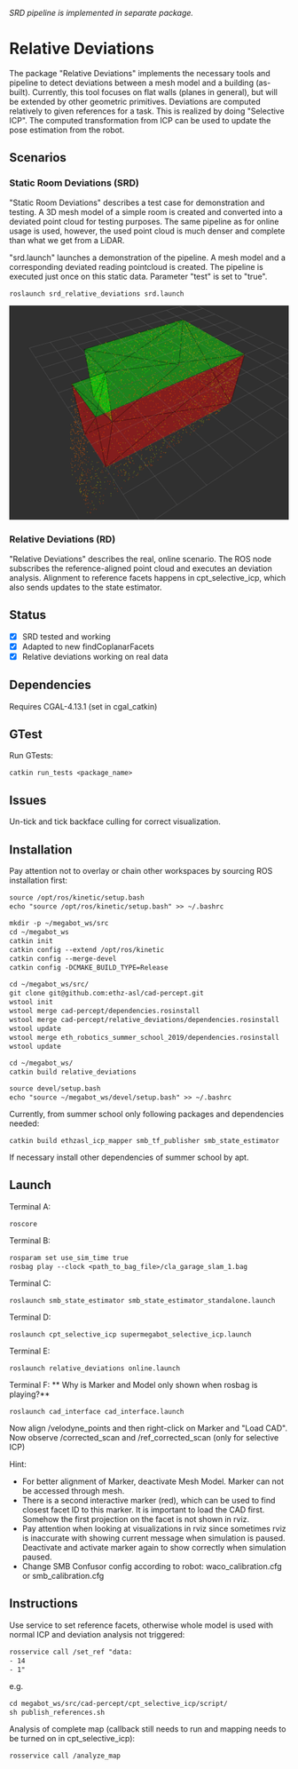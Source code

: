 *SRD pipeline is implemented in separate package.*

# Relative Deviations

The package "Relative Deviations" implements the necessary tools and pipeline to detect deviations between a mesh model and a building (as-built). Currently, this tool focuses on flat walls (planes in general), but will be extended by other geometric primitives. Deviations are computed relatively to given references for a task. This is realized by doing "Selective ICP". The computed transformation from ICP can be used to update the pose estimation from the robot.

## Scenarios

### Static Room Deviations (SRD)

"Static Room Deviations" describes a test case for demonstration and testing. A 3D mesh model of a simple room is created and converted into a deviated point cloud for testing purposes. The same pipeline as for online usage is used, however, the used point cloud is much denser and complete than what we get from a LiDAR.

"srd.launch" launches a demonstration of the pipeline. A mesh model and a corresponding deviated reading pointcloud is created. The pipeline is executed just once on this static data. Parameter "test" is set to "true".

```
roslaunch srd_relative_deviations srd.launch
```

![Result](resources/discrete_deviation_threshold_15mm_2.png)

### Relative Deviations (RD)

"Relative Deviations" describes the real, online scenario. The ROS node subscribes the reference-aligned point cloud and executes an deviation analysis. Alignment to reference facets happens in cpt_selective_icp, which also sends updates to the state estimator.

## Status

- [x] SRD tested and working
- [x] Adapted to new findCoplanarFacets
- [x] Relative deviations working on real data

## Dependencies

Requires CGAL-4.13.1 (set in cgal_catkin)

## GTest

Run GTests:

```
catkin run_tests <package_name>
```

## Issues

Un-tick and tick backface culling for correct visualization.

## Installation 

Pay attention not to overlay or chain other workspaces by sourcing ROS installation first:
```
source /opt/ros/kinetic/setup.bash
echo "source /opt/ros/kinetic/setup.bash" >> ~/.bashrc
```

```
mkdir -p ~/megabot_ws/src
cd ~/megabot_ws
catkin init
catkin config --extend /opt/ros/kinetic
catkin config --merge-devel
catkin config -DCMAKE_BUILD_TYPE=Release
```

```
cd ~/megabot_ws/src/
git clone git@github.com:ethz-asl/cad-percept.git
wstool init
wstool merge cad-percept/dependencies.rosinstall
wstool merge cad-percept/relative_deviations/dependencies.rosinstall
wstool update
wstool merge eth_robotics_summer_school_2019/dependencies.rosinstall
wstool update
```

```
cd ~/megabot_ws/
catkin build relative_deviations
```

```
source devel/setup.bash
echo "source ~/megabot_ws/devel/setup.bash" >> ~/.bashrc
```

Currently, from summer school only following packages and dependencies needed:

```
catkin build ethzasl_icp_mapper smb_tf_publisher smb_state_estimator 
```

If necessary install other dependencies of summer school by apt.



## Launch

Terminal A:
```
roscore
```

Terminal B:

```
rosparam set use_sim_time true
rosbag play --clock <path_to_bag_file>/cla_garage_slam_1.bag
```

Terminal C:

```
roslaunch smb_state_estimator smb_state_estimator_standalone.launch
```

Terminal D:

```
roslaunch cpt_selective_icp supermegabot_selective_icp.launch
```

Terminal E:

```
roslaunch relative_deviations online.launch
```

Terminal F:
** Why is Marker and Model only shown when rosbag is playing?**

```
roslaunch cad_interface cad_interface.launch
```

Now align /velodyne_points and then right-click on Marker and "Load CAD".
Now observe /corrected_scan and /ref_corrected_scan (only for selective ICP)

Hint:
- For better alignment of Marker, deactivate Mesh Model. Marker can not be accessed through mesh.
- There is a second interactive marker (red), which can be used to find closest facet ID to this marker. It is important to load the CAD first. Somehow the first projection on the facet is not shown in rviz.
- Pay attention when looking at visualizations in rviz since sometimes rviz is inaccurate with showing current message when simulation is paused. Deactivate and activate marker again to show correctly when simulation paused.
- Change SMB Confusor config according to robot: waco_calibration.cfg or smb_calibration.cfg

## Instructions

Use service to set reference facets, otherwise whole model is used with normal ICP and deviation analysis not triggered:

```
rosservice call /set_ref "data:
- 14
- 1"
```

e.g.

```
cd megabot_ws/src/cad-percept/cpt_selective_icp/script/
sh publish_references.sh
```

Analysis of complete map (callback still needs to run and mapping needs to be turned on in cpt_selective_icp):

```
rosservice call /analyze_map
```

